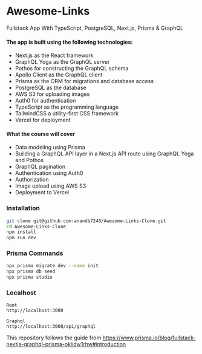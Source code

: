 # Awesome-Links
Fullstack App With TypeScript, PostgreSQL, Next.js, Prisma &amp; GraphQL

#### The app is built using the following technologies:
- Next.js as the React framework
- GraphQL Yoga as the GraphQL server
- Pothos for constructing the GraphQL schema
- Apollo Client as the GraphQL client
- Prisma as the ORM for migrations and database access
- PostgreSQL as the database
- AWS S3 for uploading images
- Auth0 for authentication
- TypeScript as the programming language
- TailwindCSS a utility-first CSS framework
- Vercel for deployment

#### What the course will cover
- Data modeling using Prisma
- Building a GraphQL API layer in a Next.js API route using GraphQL Yoga and Pothos
- GraphQL pagination
- Authentication using Auth0
- Authorization
- Image upload using AWS S3
- Deployment to Vercel

### Installation
```bash
git clone git@github.com:anandb7248/Awesome-Links-Clone.git
cd Awesome-Links-Clone
npm install
npm run dev
```
### Prisma Commands
```bash
npx prisma migrate dev --name init 
npx prisma db seed 
npx prisma studio
```

### Localhost
```
Root
http://localhost:3000

Graphql
http://localhost:3000/api/graphql
```


This repository follows the guide from https://www.prisma.io/blog/fullstack-nextjs-graphql-prisma-oklidw1rhw#introduction